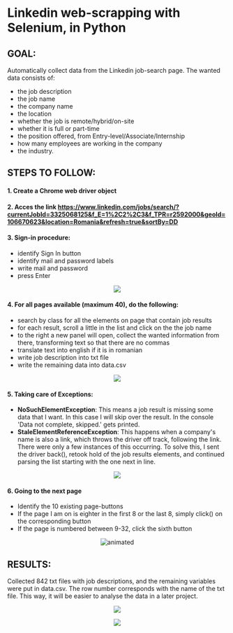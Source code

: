 # Linkedin web-scrapping with Selenium, in Python

## GOAL:
Automatically collect data from the Linkedin job-search page. The wanted data consists of:
+ the job description 
+ the job name 
+ the company name
+ the location
+ whether the job is remote/hybrid/on-site
+ whether it is full or part-time 
+ the position offered, from Entry-level/Associate/Internship
+ how many employees are working in the company 
+ the industry.


## STEPS TO FOLLOW:
#### 1. Create a Chrome web driver object
#### 2. Acces the link https://www.linkedin.com/jobs/search/?currentJobId=3325068125&f_E=1%2C2%2C3&f_TPR=r2592000&geoId=106670623&location=Romania&refresh=true&sortBy=DD

#### 3. Sign-in procedure: 
+ identify Sign In button
+ identify mail and password labels
+ write mail and password
+ press Enter

<p align="center">
  <img src="https://user-images.githubusercontent.com/101098099/221193613-ade4b08f-9ac7-4861-83d5-c6e1acb70210.gif">
</p>



#### 4. For all pages available (maximum 40), do the following: 
+ search by class for all the elements on page that contain job results
+ for each result, scroll a little in the list and click on the the job name
+ to the right a new panel will open, collect the wanted information from there, transforming text so that there are no commas
+ translate text into english if it is in romanian
+ write job description into txt file
+ write the remaining data into data.csv

<p align="center">
  <img src="https://user-images.githubusercontent.com/101098099/221197152-0d64e223-ef16-47ae-be5d-aff4e3eec422.gif">
</p>


#### 5. Taking care of Exceptions:
+ <b>NoSuchElementException</b>:  This means a job result is missing some data that I want. In this case I will skip over the result. In the console 'Data not complete, skipped.' gets printed.
+ <b>StaleElementReferenceException</b>:  This happens when a company's name is also a link, which throws the driver off track, following the link. There were only a few instances of this occurring. To solve this, I sent the driver back(), retook hold of the job results elements, and continued parsing the list starting with the one  next in line.
<p align="center">
  <img src="https://user-images.githubusercontent.com/101098099/221198300-a2de1d40-15c3-4086-9a1a-475c00d4f531.png" >
</p>


#### 6. Going to the next page
+ Identify the 10 existing page-buttons
+ If the page I am on is eighter in the first 8 or the last 8, simply click() on the corresponding button
+ If the page is numbered between 9-32, click the sixth button


<p align="center">
  <img src="https://user-images.githubusercontent.com/101098099/221200874-ca176d26-34c3-4b2c-9b64-235dc8aec1d2.gif" alt="animated">
</p>


## RESULTS:
Collected 842 txt files with job descriptions, and the remaining variables were put in data.csv. The row number corresponds with the name of the txt file. This way, it will be easier to analyse the data in a later project.

<p align="center">
  <img src="https://user-images.githubusercontent.com/101098099/221193613-ade4b08f-9ac7-4861-83d5-c6e1acb70210.gif">
</p>
<p align="center">
  <img src="https://user-images.githubusercontent.com/101098099/221193613-ade4b08f-9ac7-4861-83d5-c6e1acb70210.gif">
</p>
